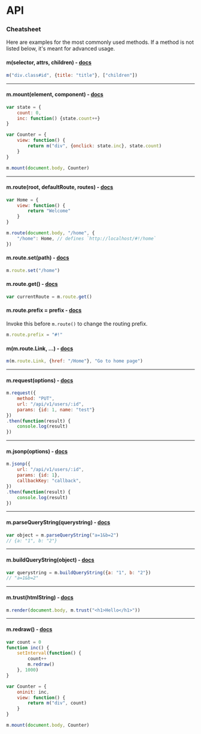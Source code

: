 # API

### Cheatsheet

Here are examples for the most commonly used methods. If a method is not listed below, it's meant for advanced usage.

#### m(selector, attrs, children) - [docs](hyperscript.md)

```javascript
m("div.class#id", {title: "title"}, ["children"])
```

---

#### m.mount(element, component) - [docs](mount.md)

```javascript
var state = {
	count: 0,
	inc: function() {state.count++}
}

var Counter = {
	view: function() {
		return m("div", {onclick: state.inc}, state.count)
	}
}

m.mount(document.body, Counter)
```

---

#### m.route(root, defaultRoute, routes) - [docs](route.md)

```javascript
var Home = {
	view: function() {
		return "Welcome"
	}
}

m.route(document.body, "/home", {
	"/home": Home, // defines `http://localhost/#!/home`
})
```

#### m.route.set(path) - [docs](route.md#mrouteset)

```javascript
m.route.set("/home")
```

#### m.route.get() - [docs](route.md#mrouteget)

```javascript
var currentRoute = m.route.get()
```

#### m.route.prefix = prefix - [docs](route.md#mrouteprefix)

Invoke this before `m.route()` to change the routing prefix.

```javascript
m.route.prefix = "#!"
```

#### m(m.route.Link, ...) - [docs](route.md#mroutelink)

```javascript
m(m.route.Link, {href: "/Home"}, "Go to home page")
```

---

#### m.request(options) - [docs](request.md)

```javascript
m.request({
	method: "PUT",
	url: "/api/v1/users/:id",
	params: {id: 1, name: "test"}
})
.then(function(result) {
	console.log(result)
})
```

---

#### m.jsonp(options) - [docs](jsonp.md)

```javascript
m.jsonp({
	url: "/api/v1/users/:id",
	params: {id: 1},
	callbackKey: "callback",
})
.then(function(result) {
	console.log(result)
})
```

---

#### m.parseQueryString(querystring) - [docs](parseQueryString.md)

```javascript
var object = m.parseQueryString("a=1&b=2")
// {a: "1", b: "2"}
```

---

#### m.buildQueryString(object) - [docs](buildQueryString.md)

```javascript
var querystring = m.buildQueryString({a: "1", b: "2"})
// "a=1&b=2"
```

---

#### m.trust(htmlString) - [docs](trust.md)

```javascript
m.render(document.body, m.trust("<h1>Hello</h1>"))
```

---

#### m.redraw() - [docs](redraw.md)

```javascript
var count = 0
function inc() {
	setInterval(function() {
		count++
		m.redraw()
	}, 1000)
}

var Counter = {
	oninit: inc,
	view: function() {
		return m("div", count)
	}
}

m.mount(document.body, Counter)
```
